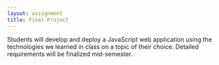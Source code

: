 ```yaml
---
layout: assignment
title: Final Project
---
```


Students will develop and deploy a JavaScript web application using the technologies we learned in class on a topic of their choice. Detailed requirements will be finalized mid-semester.
